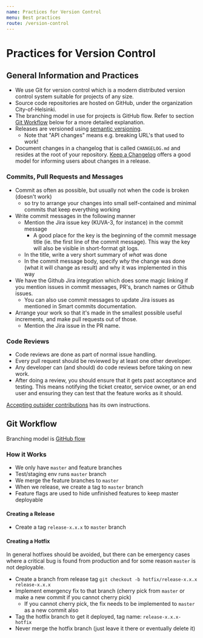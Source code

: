 ```yaml
---
name: Practices for Version Control
menu: Best practices
route: /version-control
---
```


# Practices for Version Control

## General Information and Practices
* We use Git for version control which is a modern distributed version control system suitable for projects of any size.
* Source code repositories are hosted on GitHub, under the organization City-of-Helsinki.
* The branching model in use for projects is GitHub flow. Refer to section [Git Workflow](#git-workflow) below for a more detailed explanation.
* Releases are versioned using [semantic versioning](https://semver.org).
  * Note that "API changes" means e.g. breaking URL's that used to work!
* Document changes in a changelog that is called `CHANGELOG.md` and resides at the root of your repository. [Keep a Changelog](https://keepachangelog.com/en/1.0.0/) offers a good model for informing users about changes in a release.

### Commits, Pull Requests and Messages
* Commit as often as possible, but usually not when the code is broken (doesn't work)
  * so try to arrange your changes into small self-contained and minimal commits that keep everything working
* Write commit messages in the following manner
  * Mention the Jira issue key (KUVA-3, for instance) in the commit message
    * A good place for the key is the beginning of the commit message title (ie. the first line of the commit message). This way the key will also be visible in short-format git logs.
  * In the title, write a very short summary of _what_ was done
  * In the commit message body, specify _why_ the change was done (what it will change as result) and why it was implemented in this way
* We have the Github Jira integration which does some magic linking if you mention issues in commit messages, PR's, branch names or Github issues.
  * You can also use commit messages to update Jira issues as mentioned in Smart commits documentation.
* Arrange your work so that it's made in the smallest possible useful increments, and make pull requests out of those.
  * Mention the Jira issue in the PR name.

### Code Reviews
* Code reviews are done as part of normal issue handling.
* Every pull request should be reviewed by at least one other developer.
* Any developer can (and should) do code reviews before taking on new work.
* After doing a review, you should ensure that it gets past acceptance and testing. This means notifying the ticket creator, service owner, or an end user and ensuring they can test that the feature works as it should.

[Accepting outsider contributions](./accepting-contributions.md) has its own instructions.

## Git Workflow
Branching model is [GitHub flow](https://guides.github.com/pdfs/githubflow-online.pdf)

### How it Works

* We only have `master` and feature branches
* Test/staging env runs `master` branch
* We merge the feature branches to `master`
* When we release, we create a tag to `master` branch
* Feature flags are used to hide unfinished features to keep master deployable

#### Creating a Release

* Create a tag `release-x.x.x` to `master` branch

#### Creating a Hotfix

In general hotfixes should be avoided, but there can be emergency cases where a critical bug is found from production and for some reason `master` is not deployable.
* Create a branch from release tag `git checkout -b hotfix/release-x.x.x release-x.x.x`
* Implement emergency fix to that branch (cherry pick from `master` or make a new commit if you cannot cherry pick)
  * If you cannot cherry pick, the fix needs to be implemented to `master` as a new commit also
* Tag the hotfix branch to get it deployed, tag name: `release-x.x.x-hotfix`
* Never merge the hotfix branch (just leave it there or eventually delete it)
